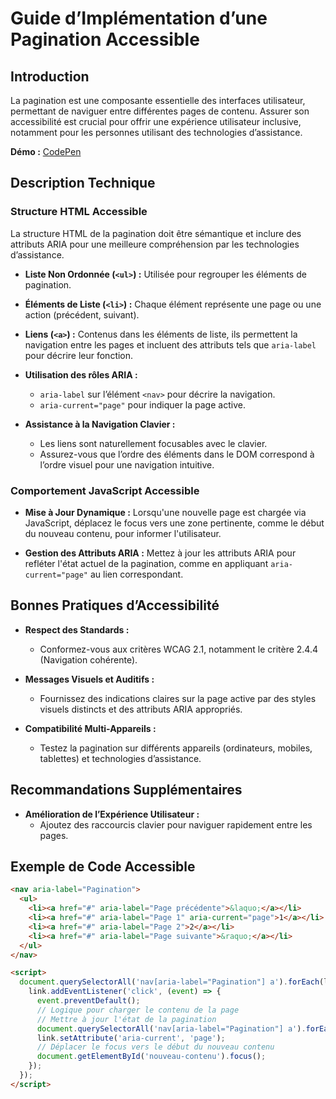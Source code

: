 # Guide d’Implémentation d’une Pagination Accessible

## Introduction

La pagination est une composante essentielle des interfaces utilisateur, permettant de naviguer entre différentes pages de contenu. Assurer son accessibilité est crucial pour offrir une expérience utilisateur inclusive, notamment pour les personnes utilisant des technologies d’assistance.

**Démo :** [CodePen](https://codepen.io/numera11y/pen/GgKxQXg)

## Description Technique

### Structure HTML Accessible

La structure HTML de la pagination doit être sémantique et inclure des attributs ARIA pour une meilleure compréhension par les technologies d’assistance.

- **Liste Non Ordonnée (****`<ul>`****) :** Utilisée pour regrouper les éléments de pagination.

- **Éléments de Liste (****`<li>`****) :** Chaque élément représente une page ou une action (précédent, suivant).

- **Liens (****`<a>`****) :** Contenus dans les éléments de liste, ils permettent la navigation entre les pages et incluent des attributs tels que `aria-label` pour décrire leur fonction.

- **Utilisation des rôles ARIA :**

  - `aria-label` sur l’élément `<nav>` pour décrire la navigation.
  - `aria-current="page"` pour indiquer la page active.

- **Assistance à la Navigation Clavier :**

  - Les liens sont naturellement focusables avec le clavier.
  - Assurez-vous que l’ordre des éléments dans le DOM correspond à l’ordre visuel pour une navigation intuitive.

### Comportement JavaScript Accessible

- **Mise à Jour Dynamique :** Lorsqu'une nouvelle page est chargée via JavaScript, déplacez le focus vers une zone pertinente, comme le début du nouveau contenu, pour informer l'utilisateur.

- **Gestion des Attributs ARIA :** Mettez à jour les attributs ARIA pour refléter l'état actuel de la pagination, comme en appliquant `aria-current="page"` au lien correspondant.

## Bonnes Pratiques d’Accessibilité

- **Respect des Standards :**

  - Conformez-vous aux critères WCAG 2.1, notamment le critère 2.4.4 (Navigation cohérente).

- **Messages Visuels et Auditifs :**

  - Fournissez des indications claires sur la page active par des styles visuels distincts et des attributs ARIA appropriés.

- **Compatibilité Multi-Appareils :**

  - Testez la pagination sur différents appareils (ordinateurs, mobiles, tablettes) et technologies d’assistance.

## Recommandations Supplémentaires

- **Amélioration de l’Expérience Utilisateur :**
  - Ajoutez des raccourcis clavier pour naviguer rapidement entre les pages.

## Exemple de Code Accessible

```html
<nav aria-label="Pagination">
  <ul>
    <li><a href="#" aria-label="Page précédente">&laquo;</a></li>
    <li><a href="#" aria-label="Page 1" aria-current="page">1</a></li>
    <li><a href="#" aria-label="Page 2">2</a></li>
    <li><a href="#" aria-label="Page suivante">&raquo;</a></li>
  </ul>
</nav>

<script>
  document.querySelectorAll('nav[aria-label="Pagination"] a').forEach(link => {
    link.addEventListener('click', (event) => {
      event.preventDefault();
      // Logique pour charger le contenu de la page
      // Mettre à jour l'état de la pagination
      document.querySelectorAll('nav[aria-label="Pagination"] a').forEach(l => l.removeAttribute('aria-current'));
      link.setAttribute('aria-current', 'page');
      // Déplacer le focus vers le début du nouveau contenu
      document.getElementById('nouveau-contenu').focus();
    });
  });
</script>
```

